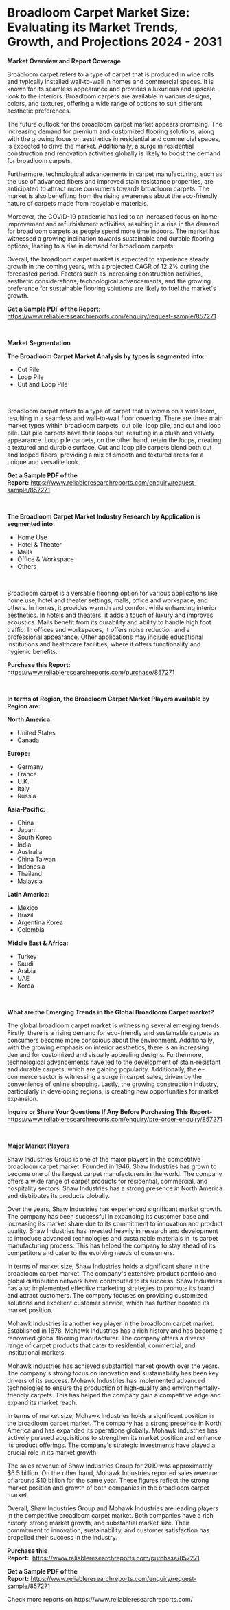 <p><h1>Broadloom Carpet Market Size: Evaluating its Market Trends, Growth, and Projections 2024 - 2031</h1></p><p><strong>Market Overview and Report Coverage</strong></p>
<p><p>Broadloom carpet refers to a type of carpet that is produced in wide rolls and typically installed wall-to-wall in homes and commercial spaces. It is known for its seamless appearance and provides a luxurious and upscale look to the interiors. Broadloom carpets are available in various designs, colors, and textures, offering a wide range of options to suit different aesthetic preferences.</p><p>The future outlook for the broadloom carpet market appears promising. The increasing demand for premium and customized flooring solutions, along with the growing focus on aesthetics in residential and commercial spaces, is expected to drive the market. Additionally, a surge in residential construction and renovation activities globally is likely to boost the demand for broadloom carpets.</p><p>Furthermore, technological advancements in carpet manufacturing, such as the use of advanced fibers and improved stain resistance properties, are anticipated to attract more consumers towards broadloom carpets. The market is also benefiting from the rising awareness about the eco-friendly nature of carpets made from recyclable materials.</p><p>Moreover, the COVID-19 pandemic has led to an increased focus on home improvement and refurbishment activities, resulting in a rise in the demand for broadloom carpets as people spend more time indoors. The market has witnessed a growing inclination towards sustainable and durable flooring options, leading to a rise in demand for broadloom carpets.</p><p>Overall, the broadloom carpet market is expected to experience steady growth in the coming years, with a projected CAGR of 12.2% during the forecasted period. Factors such as increasing construction activities, aesthetic considerations, technological advancements, and the growing preference for sustainable flooring solutions are likely to fuel the market's growth.</p></p>
<p><strong>Get a Sample PDF of the Report:</strong> <a href="https://www.reliableresearchreports.com/enquiry/request-sample/857271">https://www.reliableresearchreports.com/enquiry/request-sample/857271</a></p>
<p>&nbsp;</p>
<p><strong>Market Segmentation</strong></p>
<p><strong>The Broadloom Carpet Market Analysis by types is segmented into:</strong></p>
<p><ul><li>Cut Pile</li><li>Loop Pile</li><li>Cut and Loop Pile</li></ul></p>
<p>&nbsp;</p>
<p><p>Broadloom carpet refers to a type of carpet that is woven on a wide loom, resulting in a seamless and wall-to-wall floor covering. There are three main market types within broadloom carpets: cut pile, loop pile, and cut and loop pile. Cut pile carpets have their loops cut, resulting in a plush and velvety appearance. Loop pile carpets, on the other hand, retain the loops, creating a textured and durable surface. Cut and loop pile carpets blend both cut and looped fibers, providing a mix of smooth and textured areas for a unique and versatile look.</p></p>
<p><strong>Get a Sample PDF of the Report:</strong>&nbsp;<a href="https://www.reliableresearchreports.com/enquiry/request-sample/857271">https://www.reliableresearchreports.com/enquiry/request-sample/857271</a></p>
<p>&nbsp;</p>
<p><strong>The Broadloom Carpet Market Industry Research by Application is segmented into:</strong></p>
<p><ul><li>Home Use</li><li>Hotel & Theater</li><li>Malls</li><li>Office & Workspace</li><li>Others</li></ul></p>
<p>&nbsp;</p>
<p><p>Broadloom carpet is a versatile flooring option for various applications like home use, hotel and theater settings, malls, office and workspace, and others. In homes, it provides warmth and comfort while enhancing interior aesthetics. In hotels and theaters, it adds a touch of luxury and improves acoustics. Malls benefit from its durability and ability to handle high foot traffic. In offices and workspaces, it offers noise reduction and a professional appearance. Other applications may include educational institutions and healthcare facilities, where it offers functionality and hygienic benefits.</p></p>
<p><strong>Purchase this Report:</strong>&nbsp; <a href="https://www.reliableresearchreports.com/purchase/857271">https://www.reliableresearchreports.com/purchase/857271</a></p>
<p>&nbsp;</p>
<p><strong>In terms of Region, the Broadloom Carpet Market Players available by Region are:</strong></p>
<p>
    <p> <strong> North America: </strong>
        <ul>
            <li>United States</li>
            <li>Canada</li>
        </ul>
        </p> 
    <p> <strong> Europe: </strong>
        <ul>
            <li>Germany</li>
            <li>France</li>
            <li>U.K.</li>
            <li>Italy</li>
            <li>Russia</li>
        </ul>
        </p> 
    <p> <strong> Asia-Pacific: </strong>
        <ul>
            <li>China</li>
            <li>Japan</li>
            <li>South Korea</li>
            <li>India</li>
            <li>Australia</li>
            <li>China Taiwan</li>
            <li>Indonesia</li>
            <li>Thailand</li>
            <li>Malaysia</li>
        </ul>
        </p> 
    <p> <strong> Latin America: </strong>
        <ul>
            <li>Mexico</li>
            <li>Brazil</li>
            <li>Argentina Korea</li>
            <li>Colombia</li>
        </ul>
        </p> 
    <p> <strong> Middle East & Africa: </strong>
        <ul>
            <li>Turkey</li>
            <li>Saudi</li>
            <li>Arabia</li>
            <li>UAE</li>
            <li>Korea</li>
        </ul>
    </p>
    </p>
<p>&nbsp;</p>
<p><strong>What are the Emerging Trends in the Global Broadloom Carpet market?</strong></p>
<p><p>The global broadloom carpet market is witnessing several emerging trends. Firstly, there is a rising demand for eco-friendly and sustainable carpets as consumers become more conscious about the environment. Additionally, with the growing emphasis on interior aesthetics, there is an increasing demand for customized and visually appealing designs. Furthermore, technological advancements have led to the development of stain-resistant and durable carpets, which are gaining popularity. Additionally, the e-commerce sector is witnessing a surge in carpet sales, driven by the convenience of online shopping. Lastly, the growing construction industry, particularly in developing regions, is creating new opportunities for market expansion.</p></p>
<p><strong>Inquire or Share Your Questions If Any Before Purchasing This Report</strong>- <a href="https://www.reliableresearchreports.com/enquiry/pre-order-enquiry/857271">https://www.reliableresearchreports.com/enquiry/pre-order-enquiry/857271</a></p>
<p>&nbsp;</p>
<p><strong>Major Market Players</strong></p>
<p><p>Shaw Industries Group is one of the major players in the competitive broadloom carpet market. Founded in 1946, Shaw Industries has grown to become one of the largest carpet manufacturers in the world. The company offers a wide range of carpet products for residential, commercial, and hospitality sectors. Shaw Industries has a strong presence in North America and distributes its products globally.</p><p>Over the years, Shaw Industries has experienced significant market growth. The company has been successful in expanding its customer base and increasing its market share due to its commitment to innovation and product quality. Shaw Industries has invested heavily in research and development to introduce advanced technologies and sustainable materials in its carpet manufacturing process. This has helped the company to stay ahead of its competitors and cater to the evolving needs of consumers.</p><p>In terms of market size, Shaw Industries holds a significant share in the broadloom carpet market. The company's extensive product portfolio and global distribution network have contributed to its success. Shaw Industries has also implemented effective marketing strategies to promote its brand and attract customers. The company focuses on providing customized solutions and excellent customer service, which has further boosted its market position.</p><p>Mohawk Industries is another key player in the broadloom carpet market. Established in 1878, Mohawk Industries has a rich history and has become a renowned global flooring manufacturer. The company offers a diverse range of carpet products that cater to residential, commercial, and institutional markets.</p><p>Mohawk Industries has achieved substantial market growth over the years. The company's strong focus on innovation and sustainability has been key drivers of its success. Mohawk Industries has implemented advanced technologies to ensure the production of high-quality and environmentally-friendly carpets. This has helped the company gain a competitive edge and expand its market reach.</p><p>In terms of market size, Mohawk Industries holds a significant position in the broadloom carpet market. The company has a strong presence in North America and has expanded its operations globally. Mohawk Industries has actively pursued acquisitions to strengthen its market position and enhance its product offerings. The company's strategic investments have played a crucial role in its market growth.</p><p>The sales revenue of Shaw Industries Group for 2019 was approximately $6.5 billion. On the other hand, Mohawk Industries reported sales revenue of around $10 billion for the same year. These figures reflect the strong market position and growth of both companies in the broadloom carpet market.</p><p>Overall, Shaw Industries Group and Mohawk Industries are leading players in the competitive broadloom carpet market. Both companies have a rich history, strong market growth, and substantial market size. Their commitment to innovation, sustainability, and customer satisfaction has propelled their success in the industry.</p></p>
<p><strong>Purchase this Report:</strong>&nbsp;&nbsp;<a href="https://www.reliableresearchreports.com/purchase/857271">https://www.reliableresearchreports.com/purchase/857271</a></p>
<p></p>
<p><strong>Get a Sample PDF of the Report:</strong>&nbsp;<a href="https://www.reliableresearchreports.com/enquiry/request-sample/857271">https://www.reliableresearchreports.com/enquiry/request-sample/857271</a></p>
<p>Check more reports on https://www.reliableresearchreports.com/</p>